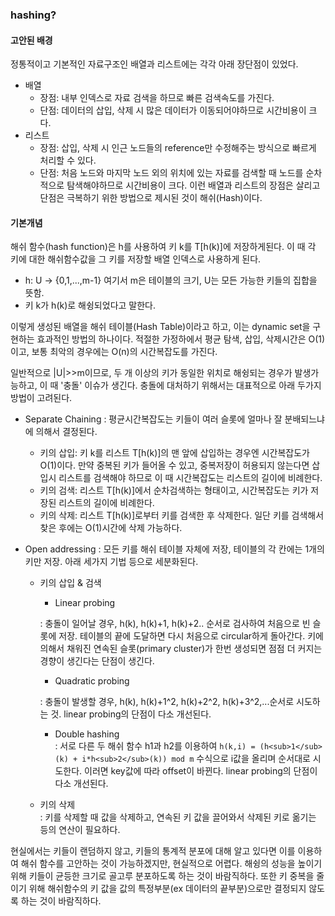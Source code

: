 ### hashing?

#### 고안된 배경

정통적이고 기본적인 자료구조인 배열과 리스트에는 각각 아래 장단점이 있었다.

- 배열
  - 장점: 내부 인덱스로 자료 검색을 하므로 빠른 검색속도를 가진다.
  - 단점: 데이터의 삽입, 삭제 시 많은 데이터가 이동되어야하므로 시간비용이 크다.
- 리스트
  - 장점: 삽입, 삭제 시 인근 노드들의 reference만 수정해주는 방식으로 빠르게 처리할 수 있다.
  - 단점: 처음 노드와 마지막 노드 외의 위치에 있는 자료를 검색할 때 노드를 순차적으로 탐색해야하므로 시간비용이 크다.
    이런 배열과 리스트의 장점은 살리고 단점은 극복하기 위한 방법으로 제시된 것이 해쉬(Hash)이다.

#### 기본개념

해쉬 함수(hash function)은 h를 사용하여 키 k를 T[h(k)]에 저장하게된다. 이 때 각 키에 대한 해쉬함수값을 그 키를 저장할 배열 인덱스로 사용하게 된다.

- h: U -> {0,1,...,m-1} 여기서 m은 테이블의 크기, U는 모든 가능한 키들의 집합을 뜻함.
- 키 k가 h(k)로 해슁되었다고 말한다.

이렇게 생성된 배열을 해쉬 테이블(Hash Table)이라고 하고, 이는 dynamic set을 구현하는 효과적인 방법의 하나이다. 적절한 가정하에서 평균 탐색, 삽입, 삭제시간은 O(1)이고, 보통 최악의 경우에는 O(n)의 시간복잡도를 가진다.

일반적으로 |U|>>m이므로, 두 개 이상의 키가 동일한 위치로 해슁되는 경우가 발생가능하고, 이 때 '충돌' 이슈가 생긴다.
충돌에 대처하기 위해서는 대표적으로 아래 두가지 방법이 고려된다.

- Separate Chaining
  : 평균시간복잡도는 키들이 여러 슬롯에 얼마나 잘 분배되느냐에 의해서 결정된다.
  - 키의 삽입: 키 k를 리스트 T[h(k)]의 맨 앞에 삽입하는 경우엔 시간복잡도가 O(1)이다. 만약 중복된 키가 들어올 수 있고, 중복저장이 허용되지 않는다면 삽입시 리스트를 검색해야 하므로 이 때 시간복잡도는 리스트의 길이에 비례한다.
  - 키의 검색: 리스트 T[h(k)]에서 순차검색하는 형태이고, 시간복잡도는 키가 저장된 리스트의 길이에 비례한다.
  - 키의 삭제: 리스트 T[h(k)]로부터 키를 검색한 후 삭제한다. 일단 키를 검색해서 찾은 후에는 O(1)시간에 삭제 가능하다.
- Open addressing
  : 모든 키를 해쉬 테이블 자체에 저장, 테이블의 각 칸에는 1개의 키만 저장. 아래 세가지 기법 등으로 세분화된다.

  - 키의 삽입 & 검색

    - Linear probing

    : 충돌이 일어날 경우, h(k), h(k)+1, h(k)+2.. 순서로 검사하여 처음으로 빈 슬롯에 저장. 테이블의 끝에 도달하면 다시 처음으로 circular하게 돌아간다.
    키에 의해서 채워진 연속된 슬롯(primary cluster)가 한번 생성되면 점점 더 커지는 경향이 생긴다는 단점이 생긴다.

    - Quadratic probing

    : 충돌이 발생할 경우, h(k), h(k)+1^2, h(k)+2^2, h(k)+3^2,...순서로 시도하는 것. linear probing의 단점이 다소 개선된다.

    - Double hashing  
      : 서로 다른 두 해쉬 함수 h1과 h2를 이용하여 `h(k,i) = (h<sub>1</sub>(k) + i*h<sub>2</sub>(k)) mod m` 수식으로 i값을 올리며 순서대로 시도한다. 이러면 key값에 따라 offset이 바뀐다. linear probing의 단점이 다소 개선된다.

  - 키의 삭제  
    : 키를 삭제할 때 값을 삭제하고, 연속된 키 값을 끌어와서 삭제된 키로 옮기는 등의 연산이 필요하다.

현실에서는 키들이 랜덤하지 않고, 키들의 통계적 분포에 대해 알고 있다면 이를 이용하여 해쉬 함수를 고안하는 것이 가능하겠지만, 현실적으로 어렵다.
해슁의 성능을 높이기 위해 키들이 균등한 크기로 골고루 분포하도록 하는 것이 바람직하다.
또한 키 중복을 줄이기 위해 해쉬함수의 키 값을 값의 특정부분(ex 데이터의 끝부분)으로만 결정되지 않도록 하는 것이 바람직하다.
